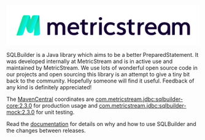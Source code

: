 [![MetricStream](docs/MetricStream_Logo.png)][MetricStream]

SQLBuilder is a Java library which aims to be a better PreparedStatement. It was developed internally at MetricStream
and is in active use and maintained by MetricStream. We use lots of wonderful open source code in our projects and open
sourcing this library is an attempt to give a tiny bit back to the community. Hopefully someone will find it useful.
Feedback of any kind is definitely appreciated!

The [MavenCentral] coordinates are
[com.metricstream.jdbc:sqlbuilder-core:2.3.0](https://search.maven.org/artifact/com.metricstream.jdbc/sqlbuilder-core/2.3.0/jar)
for production usage and
[com.metricstream.jdbc:sqlbuilder-mock:2.3.0](https://search.maven.org/artifact/com.metricstream.jdbc/sqlbuilder-mock/2.3.0/jar)
for unit testing.

Read the [documentation](docs/Rationale.md) for details on why and how to use SQLBuilder and the changes between releases.

[MetricStream]: https://www.metricstream.com/
[MavenCentral]: https://mvnrepository.com/
